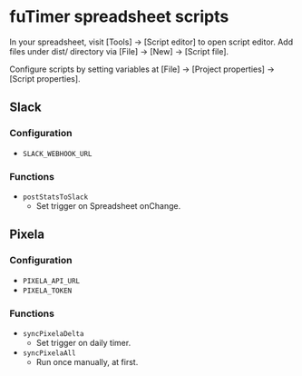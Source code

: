 # fuTimer spreadsheet scripts

In your spreadsheet, visit [Tools] → [Script editor] to open script editor. Add files under dist/ directory via [File] → [New] → [Script file].

Configure scripts by setting variables at [File] → [Project properties] → [Script properties].

## Slack

### Configuration

- `SLACK_WEBHOOK_URL`

### Functions

- `postStatsToSlack`
  - Set trigger on Spreadsheet onChange.

## Pixela

### Configuration

- `PIXELA_API_URL`
- `PIXELA_TOKEN`

### Functions

- `syncPixelaDelta`
  - Set trigger on daily timer.
- `syncPixelaAll`
  - Run once manually, at first.
